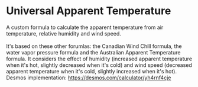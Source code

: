 # Universal Apparent Temperature
A custom formula to calculate the apparent temperature from air temperature, relative humidity and wind speed.<br/><br/>
It's based on these other forumlas: the Canadian Wind Chill formula, the water vapor pressure formula and the Australian Apparent Temperature formula.
It considers the effect of humidity (increased apparent temperature when it's hot, slightly decreased when it's cold) and wind speed (decreased
apparent temperature when it's cold, slightly increased when it's hot).
Desmos implementation: https://desmos.com/calculator/yh4rnf4cje
